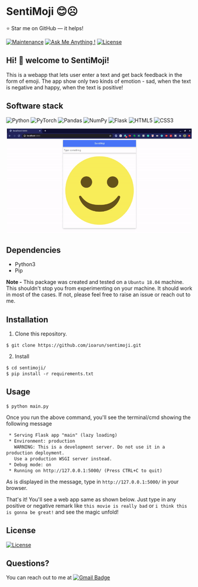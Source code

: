 # SentiMoji 😊☹️

:star: Star me on GitHub — it helps!

[![Maintenance](https://img.shields.io/badge/maintained-yes-green.svg)](https://github.com/ioarun/sentimoji/commits/main)
[![Ask Me Anything !](https://img.shields.io/badge/ask%20me-linkedin-1abc9c.svg)](https://www.linkedin.com/in/ioarun/)
[![License](http://img.shields.io/:license-mit-blue.svg?style=flat-square)](http://badges.mit-license.org)

## Hi! 👋 welcome to SentiMoji!

This is a webapp that lets user enter a text and get back feedback in the form of emoji. The app show only two kinds of emotion - sad, when the text is negative and happy, when the text is positive!

## Software stack

<p float="left">
<img alt="Python" src="https://img.shields.io/badge/python-%2314354C.svg?style=for-the-badge&logo=python&logoColor=white"/>
<img alt="PyTorch" src="https://img.shields.io/badge/PyTorch-%23EE4C2C.svg?style=for-the-badge&logo=PyTorch&logoColor=white" />
<img alt="Pandas" src="https://img.shields.io/badge/pandas-%23150458.svg?style=for-the-badge&logo=pandas&logoColor=white" />
<img alt="NumPy" src="https://img.shields.io/badge/numpy-%23013243.svg?style=for-the-badge&logo=numpy&logoColor=white" />
<img alt="Flask" src="https://img.shields.io/badge/flask-%23000.svg?style=for-the-badge&logo=flask&logoColor=white"/>
<img alt="HTML5" src="https://img.shields.io/badge/html5-%23E34F26.svg?style=for-the-badge&logo=html5&logoColor=white"/>
<img alt="CSS3" src="https://img.shields.io/badge/css3-%231572B6.svg?style=for-the-badge&logo=css3&logoColor=white"/>
</p>

<p align="center">
<img src="images/sentimoji.gif" alt="drawing" width="500"/>
</p>

## Dependencies

* Python3
* Pip

**Note -** This package was created and tested on a `Ubuntu 18.04` machine. This shouldn't stop you from experimenting on your machine. It should work in most of the cases. If not, please feel free to raise an issue or reach out to me.

## Installation

1. Clone this repository.

```
$ git clone https://github.com/ioarun/sentimoji.git
```

2. Install
```
$ cd sentimoji/
$ pip install -r requirements.txt
```

## Usage

```
$ python main.py
```
Once you run the above command, you'll see the terminal/cmd showing the following message

```
 * Serving Flask app "main" (lazy loading)
 * Environment: production
   WARNING: This is a development server. Do not use it in a production deployment.
   Use a production WSGI server instead.
 * Debug mode: on
 * Running on http://127.0.0.1:5000/ (Press CTRL+C to quit)
```

As is displayed in the message, type in `http://127.0.0.1:5000/` in your browser. 

That's it! You'll see a web app same as shown below. Just type in any positive or negative remark like `this movie is really bad` or `i think this is gonna be great!` and see the magic unfold!

## License

[![License](http://img.shields.io/:license-mit-blue.svg?style=flat-square)](http://badges.mit-license.org)

## Questions?

You can reach out to me at [![Gmail Badge](https://img.shields.io/badge/-arun.etc.kumar@gmail.com-c14438?style=flat-square&logo=Gmail&logoColor=white&link=mailto:arun.etc.kumar@gmail.com)](mailto:arun.etc.kumar@gmail.com)